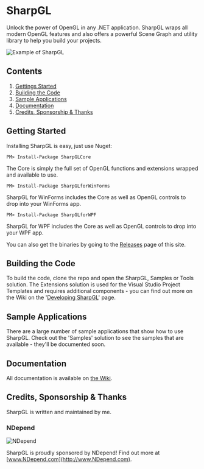 SharpGL
=======

Unlock the power of OpenGL in any .NET application. SharpGL wraps all modern OpenGL features and also offers a powerful Scene Graph and utility library to help you build your projects.

![Example of SharpGL](https://github.com/dwmkerr/sharpgl/blob/master/assets/samples/WinformsRadialBlurSample.png?raw=true)

Contents
--------

1. [Gettings Started](#getting-started)
2. [Building the Code](#building-the-code)
3. [Sample Applications](#sample-applications)
4. [Documentation](https://github.com/dwmkerr/sharpgl/wiki)
5. [Credits, Sponsorship & Thanks](#credits-sponsorship--thanks)

Getting Started
---------------

Installing SharpGL is easy, just use Nuget:

````
PM> Install-Package SharpGLCore
````

The Core is simply the full set of OpenGL functions and extensions wrapped and available to use.

````
PM> Install-Package SharpGLforWinForms
````

SharpGL for WinForms includes the Core as well as OpenGL controls to drop into your WinForms app.

````
PM> Install-Package SharpGLforWPF
````

SharpGL for WPF includes the Core as well as OpenGL controls to drop into your WPF app.

You can also get the binaries by going to the [Releases](https://github.com/dwmkerr/sharpgl/releases) page of this site.

Building the Code
-----------------

To build the code, clone the repo and open the SharpGL, Samples or Tools solution. The Extensions solution is used for the Visual Studio Project Templates and requires additional components - you can find out more on the Wiki on the '[Developing SharpGL](https://github.com/dwmkerr/sharpgl/wiki/Developing-SharpGL)' page.

Sample Applications
-------------------

There are a large number of sample applications that show how to use SharpGL. Check out the 'Samples' solution to see the samples that are available - they'll be documented soon.

Documentation
-------------

All documentation is available on [the Wiki](https://github.com/dwmkerr/sharpgl/wiki).

Credits, Sponsorship & Thanks
-----------------------------

SharpGL is written and maintained by me.

### NDepend ###

![NDepend](https://github.com/dwmkerr/sharpgl/blob/master/assets/sponsors/ndepend.png?raw=true "NDepend")

SharpGL is proudly sponsored by NDepend! Find out more at [www.NDepend.com](http://www.NDepend.com).

